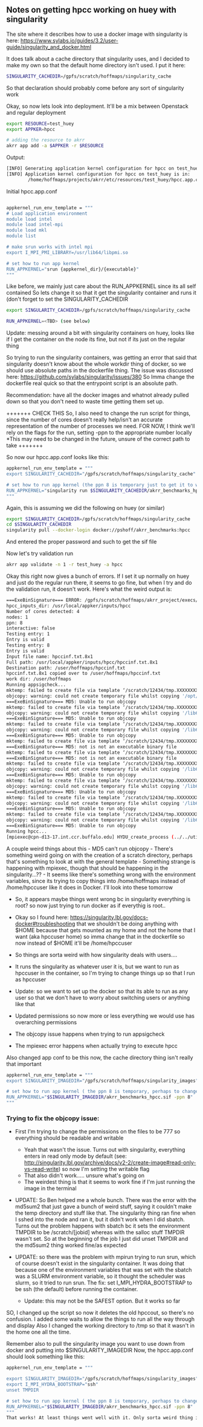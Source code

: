## Notes on getting hpcc working on huey with singularity

The site where it describes how to use a docker image with singularity is here: https://www.sylabs.io/guides/3.2/user-guide/singularity_and_docker.html

It does talk about a cache directory that singularity uses, and I decided to make my own so that the default home directory isn't used. I put it here:

```bash
SINGULARITY_CACHEDIR=/gpfs/scratch/hoffmaps/singularity_cache
```
So that declaration should probably come before any sort of singularity work


Okay, so now lets look into deployment. It'll be a mix between Openstack and regular deployment
```bash
export RESOURCE=test_huey
export APPKER=hpcc

# adding the resource to akrr
akrr app add -a $APPKER -r $RESOURCE
```
Output:
```bash
[INFO] Generating application kernel configuration for hpcc on test_huey
[INFO] Application kernel configuration for hpcc on test_huey is in: 
        /home/hoffmaps/projects/akrr/etc/resources/test_huey/hpcc.app.conf

```
Initial hpcc.app.conf
```bash

appkernel_run_env_template = """
# Load application environment
module load intel
module load intel-mpi
module load mkl
module list

# make srun works with intel mpi
export I_MPI_PMI_LIBRARY=/usr/lib64/libpmi.so

# set how to run app kernel
RUN_APPKERNEL="srun {appkernel_dir}/{executable}"
"""

```

Like before, we mainly just care about the RUN_APPKERNEL since its all self contained
So lets change it so that it get the singularity container and runs it (don't forget to set the SINGULARITY_CACHEDIR
```bash
export SINGULARITY_CACHEDIR=/gpfs/scratch/hoffmaps/singularity_cache

RUN_APPKERNEL=<TBD> (see below)
```
Update: messing around a bit with singularity containers on huey, looks like if I get the container on the node its fine, but not if its just on the regular thing

So trying to run the singularity containers, was getting an error that said that singularity doesn't know about the whole workdir thing of docker, so we should use absolute paths in the dockerfile thing. The issue was discussed here: https://github.com/sylabs/singularity/issues/380
So Imma change the dockerfile real quick so that the entrypoint script is an absolute path.

Recommendation: have all the docker images and whatnot already pulled down so that you don't need to waste time getting them set up.

+++++++ CHECK THIS
So, I also need to change the run script for things, since the number of cores doesn't really help/isn't an accurate representation of the number of processes we need. FOR NOW, I think we'll rely on the flags for the run, setting -ppn to the appropriate number locally
*This may need to be changed in the future, unsure of the correct path to take
+++++++

So now our hpcc.app.conf looks like this:
```bash
appkernel_run_env_template = """
export SINGULARITY_CACHEDIR="/gpfs/scratch/hoffmaps/singularity_cache"

# set how to run app kernel (the ppn 8 is temporary just to get it to work, to be changed in future)
RUN_APPKERNEL="singularity run $SINGULARITY_CACHEDIR/akrr_benchmarks_hpcc.sif -ppn 8"
"""
```
Again, this is assuming we did the following on huey (or similar)
```bash
export SINGULARITY_CACHEDIR=/gpfs/scratch/hoffmaps/singularity_cache
cd $SINGULARITY_CACHEDIR
singularity pull --docker-login docker://pshoff/akrr_benchmarks:hpcc 

```
And entered the proper password and such to get the sif file

Now let's try validation run 
```bash
akrr app validate -n 1 -r test_huey -a hpcc


```
Okay this right now gives a bunch of errors. If I set it up normally on huey and just do the regular run there, it seems to go fine, but when I try and do the validation run, it doesn't work. Here's what the weird output is:

```bash
===ExeBinSignature=== ERROR: /gpfs/scratch/hoffmaps/akrr_project/execs/hpcc/hpcc is not an executable binary file
hpcc_inputs_dir: /usr/local/appker/inputs/hpcc
Number of cores detected: 4
nodes: 1
ppn: 8
interactive: false
Testing entry: 1
Entry is valid
Testing entry: 8
Entry is valid
Input file name: hpccinf.txt.8x1
Full path: /usr/local/appker/inputs/hpcc/hpccinf.txt.8x1
Destination path: /user/hoffmaps/hpccinf.txt
hpccinf.txt.8x1 copied over to /user/hoffmaps/hpccinf.txt
work dir: /user/hoffmaps
Running appsigcheck...
mktemp: failed to create file via template ‘/scratch/12434/tmp.XXXXXXXXXX’: No such file or directory
objcopy: warning: could not create temporary file whilst copying '/opt/appker/execs/hpcc-1.5.0/hpcc', (error: Read-only file system)
===ExeBinSignature=== MD5: Unable to run objcopy
mktemp: failed to create file via template ‘/scratch/12434/tmp.XXXXXXXXXX’: No such file or directory
objcopy: warning: could not create temporary file whilst copying '/lib64/libpthread.so.0', (error: Read-only file system)
===ExeBinSignature=== MD5: Unable to run objcopy
mktemp: failed to create file via template ‘/scratch/12434/tmp.XXXXXXXXXX’: No such file or directory
objcopy: warning: could not create temporary file whilst copying '/lib64/libm.so.6', (error: Read-only file system)
===ExeBinSignature=== MD5: Unable to run objcopy
mktemp: failed to create file via template ‘/scratch/12434/tmp.XXXXXXXXXX’: No such file or directory
===ExeBinSignature=== MD5: not is not an executable binary file
mktemp: failed to create file via template ‘/scratch/12434/tmp.XXXXXXXXXX’: No such file or directory
===ExeBinSignature=== MD5: not is not an executable binary file
mktemp: failed to create file via template ‘/scratch/12434/tmp.XXXXXXXXXX’: No such file or directory
objcopy: warning: could not create temporary file whilst copying '/lib64/libdl.so.2', (error: Read-only file system)
===ExeBinSignature=== MD5: Unable to run objcopy
mktemp: failed to create file via template ‘/scratch/12434/tmp.XXXXXXXXXX’: No such file or directory
objcopy: warning: could not create temporary file whilst copying '/lib64/librt.so.1', (error: Read-only file system)
===ExeBinSignature=== MD5: Unable to run objcopy
mktemp: failed to create file via template ‘/scratch/12434/tmp.XXXXXXXXXX’: No such file or directory
objcopy: warning: could not create temporary file whilst copying '/lib64/libgcc_s.so.1', (error: Read-only file system)
===ExeBinSignature=== MD5: Unable to run objcopy
mktemp: failed to create file via template ‘/scratch/12434/tmp.XXXXXXXXXX’: No such file or directory
objcopy: warning: could not create temporary file whilst copying '/lib64/libc.so.6', (error: Read-only file system)
===ExeBinSignature=== MD5: Unable to run objcopy
Running hpcc...
[mpiexec@cpn-d13-17.int.ccr.buffalo.edu] HYDU_create_process (../../utils/launch/launch.c:825): execvp error on file /usr/bin/srun (No such file or directory)
```
A couple weird things about this
	- MD5 can't run objcopy
	- There's something weird going on with the creation of a scratch directory, perhaps that's something to look at with the general template
	- Something strange is happening with mpiexec, though that should be happening in the singularity...??
	- It seems like there's something wrong with the environment variables, since its trying to copy things into /home/hoffmaps instead of /home/hpccuser like it does in Docker.
I'll look into these tomorrow

- So, it appears maybe things went wrong bc in singularity everything is root? so now just trying to run docker as if everythig is root..

- Okay so I found here: https://singularity.lbl.gov/docs-docker#troubleshooting that we shouldn't be doing anything with $HOME because that gets mounted as my home and not the home that I want (aka hpccuser home) so imma change that in the dockerfile so now instead of $HOME it'll be /home/hpccuser

- So things are sorta weird with how singularity deals with users....
- It runs the singularity as whatever user it is, but we want to run as hpccuser in the container, so I'm trying to change things up so that I run as hpccuser

- Update: so we want to set up the docker so that its able to run as any user so that we don't have to worry about switching users or anything like that

- Updated permissions so now more or less everything we would use has overarching permissions

- The objcopy issue happens when trying to run appsigcheck
- The mpiexec error happens when actually trying to execute hpcc

Also changed app conf to be this now, the cache directory thing isn't really that important
```bash
appkernel_run_env_template = """
export SINGULARITY_IMAGEDIR="/gpfs/scratch/hoffmaps/singularity_images"

# set how to run app kernel ( the ppn 8 is temporary, perhaps to change to be general)
RUN_APPKERNEL="$SINGULARITY_IMAGEDIR/akrr_benchmarks_hpcc.sif -ppn 8"
"""
```

### Trying to fix the objcopy issue:
- First I'm trying to change the permissions on the files to be 777 so everything should be readable and writable
	- Yeah that wasn't the issue. Turns out with singularity, everything enters in read only mode by default (see: http://singularity.lbl.gov/archive/docs/v2-2/create-image#read-only-vs-read-write) so now I'm setting the writable flag
	- That also didn't work..... unsure what's going on
	- The weirdest thing is that it seems to work fine if I'm just running the image in the terminal

- UPDATE: So Ben helped me a whole bunch. There was the error with the md5sum2 that just gave a bunch of weird stuff, saying it couldn't make the temp directory and stuff like that. The singularity thing ran fine when I sshed into the node and ran it, but it didn't work when I did sbatch. Turns out the problem happens with sbatch bc it sets the environment TMPDIR to be /scratch/[jobid] whereas with the salloc stuff TMPDIR wasn't set. So at the beginning of the job I just did unset TMPDIR and the md5sum2 thing worked fine/as expected

- UPDATE: so there was the problem with mpirun trying to run srun, which of course doesn't exist in the singularity container. It was doing that because one of the environment variables that was set with the sbatch was a SLURM environment variable, so it thought the scheduler was slurm, so it tried to run srun. The fix: set I_MPI_HYDRA_BOOTSTRAP to be ssh (the default) before running the container.
	- Update: this may not be the SAFEST option. But it works so far

SO, I changed up the script so now it deletes the old hpccout, so there's no confusion.
I added some waits to allow the things to run all the way through and display
Also I changed the working directory to /tmp so that it wasn't in the home one all the time.

Remember also to pull the singularity image you want to use down from docker and putting into $SINGULARITY_IMAGEDIR
Now, the hpcc.app.conf should look something like this:
```bash
appkernel_run_env_template = """

export SINGULARITY_IMAGEDIR="/gpfs/scratch/hoffmaps/singularity_images"
export I_MPI_HYDRA_BOOTSTRAP="ssh"
unset TMPDIR

# set how to run app kernel ( the ppn 8 is temporary, perhaps to change to be general)
RUN_APPKERNEL="$SINGULARITY_IMAGEDIR/akrr_benchmarks_hpcc.sif -ppn 8"
"""
That works! At least things went well with it. Only sorta weird thing it looks like is RunEnv:Nodes, which is some weird sha256(?) value? But other than that seems to be fine.

```

















